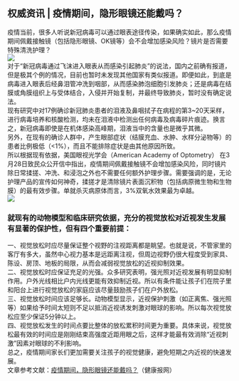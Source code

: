 ## 权威资讯 | 疫情期间，隐形眼镜还能戴吗？  
疫情当前，很多人听说新冠病毒可以通过眼表途径传染，如果确实如此，那么疫情期间佩戴接触镜（包括隐形眼镜、OK镜等）会不会增加感染风险？镜片是否需要特殊清洗护理？  
![](http://cdncms.v-keep.cn/wp-content/uploads/2020/04/timgda-1024x498.jpg)  
对于“新冠病毒通过飞沫进入眼表从而感染引起肺炎”的说法，国内之前确有报道，但是极其个例的情况，目前也暂时未发现其他国家有类似报道。即便如此，到底是病毒进入眼表后经鼻泪管冲洗到咽部，从而感染肺泡细胞引发肺炎；还是病毒在结膜或角膜组织上与受体结合，入侵并开始复制，并最终导致肺炎，暂时没有确定说法。  
现有研究中对17例确诊新冠肺炎患者的泪液及鼻咽拭子在病程的第3~20天采样，进行病毒培养和核酸检测，均未在泪液中检测出任何病毒及病毒碎片痕迹。换言之，新冠病毒即使是在机体感染高峰期，泪液当中的含量也是微乎其微。  
另外，在现有的确诊人群中，产生眼部症状（结膜充血、水肿、水样分泌物等）的患者比例极低（&lt;1%），而且不能排除症状是由其他原因所致。  
所以根据现有依据，美国眼视光学会（American Academy of Optometry） 在3月28日致民众公开信中指出，疫情期间佩戴接触镜不会增加感染风险，同时镜片除日常揉搓、冲洗、和浸泡之外也不需要任何额外护理步骤。需要强调的是，无论护理产品的宣传如何神奇，揉搓才是清除镜片表面沉积物（包括病原微生物和生物膜）的最有效步骤。单就杀灭病原体而言，3%双氧水效果最为卓越。  
![](http://cdncms.v-keep.cn/wp-content/uploads/2020/04/u7096110812687633048fm11gp0.jpg)  
### 就现有的动物模型和临床研究依据，充分的视觉放松对近视发生发展有显著的保护性，但有四个重要前提：  
一、视觉放松时应尽量保证整个视野的注视距离都是眺望。也就是说，不管家里的客厅有多大，虽然中心视力基本是远距离注视，但周边视野仍很大程度受到家具、陈设、房顶、地板的局限，从而会减弱视觉放松的近视抑制效果。  
二、视觉放松时应保证充足的光强。众多研究表明，强光照对近视发展有明显抑制作用。户外光线相比户内光线更能有效抑制近视。所以有条件能让孩子们在院子里和阳台上进行视觉放松的家庭应该尽量鼓励孩子们在户外放松。  
三、视觉放松时间应该足够长。动物模型显示，近视保护刺激（如正离焦、强光照等）如果给予时间太短则不足以抵消近视诱发刺激对眼球的影响。所以每次视觉放松应至少保证5分钟以上。  
四、视觉放松发生的时间点要比整体的放松累积时间更为重要。具体来说，视觉放松最有效的时间应是刚刚结束高强度近距用眼之后，这样才能最有效消除“近视刺激”因素对眼球的不利影响。  
总之，疫情期间家长们更加需要关注孩子的视觉健康，避免短期之内近视的快速发展。  
文章参考文献：<a href="http://www.jkb.com.cn/healthyLiving/jkzs/2020/0403/473349.html">疫情期间，隐形眼镜还能戴吗？</a>（健康报网）  
